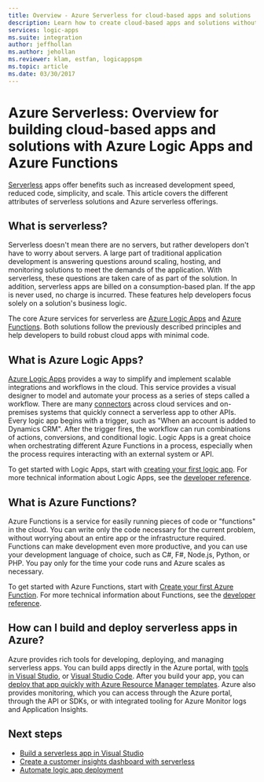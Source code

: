```yaml
---
title: Overview - Azure Serverless for cloud-based apps and solutions
description: Learn how to create cloud-based apps and solutions without worrying about infrastructure by using Azure Logic Apps and Azure Functions
services: logic-apps
ms.suite: integration
author: jeffhollan
ms.author: jehollan
ms.reviewer: klam, estfan, logicappspm
ms.topic: article
ms.date: 03/30/2017
---
```


# Azure Serverless: Overview for building cloud-based apps and solutions with Azure Logic Apps and Azure Functions

[Serverless](https://azure.microsoft.com/solutions/serverless/) apps offer benefits such as increased development speed, reduced code, simplicity, and scale. This article covers the different attributes of serverless solutions and Azure serverless offerings.

## What is serverless?

Serverless doesn't mean there are no servers, but rather developers don't have to worry about servers. A large part of traditional application development is answering questions around scaling, hosting, and monitoring solutions to meet the demands of the application. With serverless, these questions are taken care of as part of the solution. In addition, serverless apps are billed on a consumption-based plan. If the app is never used, no charge is incurred. These features help developers focus solely on a solution's business logic.

The core Azure services for serverless are [Azure Logic Apps](https://azure.microsoft.com/services/logic-apps/) and [Azure Functions](https://azure.microsoft.com/services/functions/). Both solutions follow the previously described principles and help developers to build robust cloud apps with minimal code.

## What is Azure Logic Apps?

[Azure Logic Apps](logic-apps-overview.md) provides a way to simplify and implement scalable integrations and workflows in the cloud. This service provides a visual designer to model and automate your process as a series of steps called a workflow. There are many [connectors](../connectors/apis-list.md) across cloud services and on-premises systems that quickly connect a serverless app to other APIs. Every logic app begins with a trigger, such as "When an account is added to Dynamics CRM". After the trigger fires, the workflow can run combinations of actions, conversions, and conditional logic. Logic Apps is a great choice when orchestrating different Azure Functions in a process, especially when the process requires interacting with an external system or API.

To get started with Logic Apps, start with [creating your first logic app](quickstart-create-first-logic-app-workflow.md). For more technical information about Logic Apps, see the [developer reference](logic-apps-workflow-definition-language.md).

## What is Azure Functions?

Azure Functions is a service for easily running pieces of code or "functions" in the cloud. You can write only the code necessary for the current problem, without worrying about an entire app or the infrastructure required. Functions can make development even more productive, and you can use your development language of choice, such as C#, F#, Node.js, Python, or PHP. You pay only for the time your code runs and Azure scales as necessary.

To get started with Azure Functions, start with [Create your first Azure Function](../azure-functions/functions-create-first-azure-function.md). For more technical information about Functions, see the [developer reference](../azure-functions/functions-reference.md).

## How can I build and deploy serverless apps in Azure?

Azure provides rich tools for developing, deploying, and managing serverless apps. You can build apps directly in the Azure portal, with [tools in Visual Studio](logic-apps-serverless-get-started-vs.md), or [Visual Studio Code](quickstart-create-logic-apps-visual-studio-code.md). After you build your app, you can [deploy that app quickly with Azure Resource Manager templates](logic-apps-deploy-azure-resource-manager-templates.md). Azure also provides monitoring, which you can access through the Azure portal, through the API or SDKs, or with integrated tooling for Azure Monitor logs and Application Insights.

## Next steps

* [Build a serverless app in Visual Studio](logic-apps-serverless-get-started-vs.md)
* [Create a customer insights dashboard with serverless](logic-apps-scenario-social-serverless.md)
* [Automate logic app deployment](logic-apps-azure-resource-manager-templates-overview.md)
